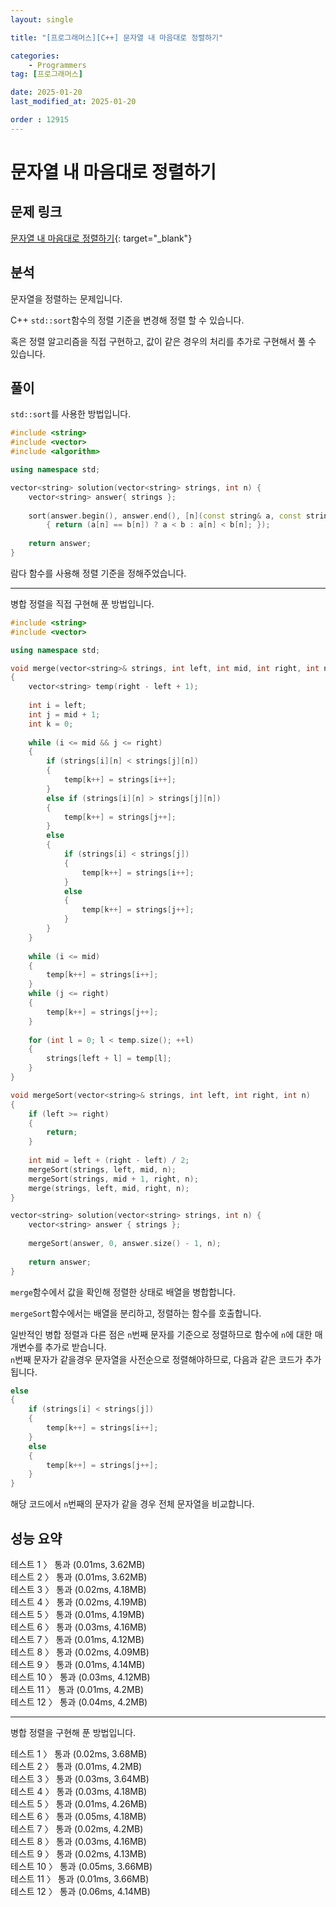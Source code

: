 ```yaml
---
layout: single

title: "[프로그래머스][C++] 문자열 내 마음대로 정렬하기"

categories:
    - Programmers
tag: [프로그래머스]

date: 2025-01-20
last_modified_at: 2025-01-20

order : 12915
---
```


# 문자열 내 마음대로 정렬하기

## 문제 링크

[문자열 내 마음대로 정렬하기](https://school.programmers.co.kr/learn/courses/30/lessons/12915){: target="_blank"}

## 분석

문자열을 정렬하는 문제입니다.

C++ `std::sort`함수의 정렬 기준을 변경해 정렬 할 수 있습니다.

혹은 정렬 알고리즘을 직접 구현하고, 값이 같은 경우의 처리를 추가로 구현해서 풀 수 있습니다.

## 풀이

`std::sort`를 사용한 방법입니다.

```cpp
#include <string>
#include <vector>
#include <algorithm>

using namespace std;

vector<string> solution(vector<string> strings, int n) {
    vector<string> answer{ strings };
    
    sort(answer.begin(), answer.end(), [n](const string& a, const string& b)
        { return (a[n] == b[n]) ? a < b : a[n] < b[n]; });
    
    return answer;
}
```

람다 함수를 사용해 정렬 기준을 정해주었습니다.

---

병합 정렬을 직접 구현해 푼 방법입니다.

```cpp
#include <string>
#include <vector>

using namespace std;

void merge(vector<string>& strings, int left, int mid, int right, int n)
{
    vector<string> temp(right - left + 1);
    
    int i = left;
    int j = mid + 1;
    int k = 0;
    
    while (i <= mid && j <= right)
    {
        if (strings[i][n] < strings[j][n])
        {
            temp[k++] = strings[i++];
        }
        else if (strings[i][n] > strings[j][n])
        {
            temp[k++] = strings[j++];
        }
        else
        {
            if (strings[i] < strings[j])
            {
                temp[k++] = strings[i++];
            }
            else
            {
                temp[k++] = strings[j++];
            }
        }
    }
    
    while (i <= mid)
    {
        temp[k++] = strings[i++];
    }
    while (j <= right)
    {
        temp[k++] = strings[j++];
    }
    
    for (int l = 0; l < temp.size(); ++l)
    {
        strings[left + l] = temp[l];
    }
}

void mergeSort(vector<string>& strings, int left, int right, int n)
{
    if (left >= right)
    {
        return;
    }
    
    int mid = left + (right - left) / 2;
    mergeSort(strings, left, mid, n);
    mergeSort(strings, mid + 1, right, n);
    merge(strings, left, mid, right, n);
}

vector<string> solution(vector<string> strings, int n) {
    vector<string> answer { strings };
    
    mergeSort(answer, 0, answer.size() - 1, n);
    
    return answer;
}
```

`merge`함수에서 값을 확인해 정렬한 상태로 배열을 병합합니다.

`mergeSort`함수에서는 배열을 분리하고, 정렬하는 함수를 호출합니다.

일반적인 병합 정렬과 다른 점은 `n`번째 문자를 기준으로 정렬하므로 함수에 `n`에 대한 매개변수를 추가로 받습니다.  
`n`번째 문자가 같을경우 문자열을 사전순으로 정렬해야하므로, 다음과 같은 코드가 추가됩니다.

```cpp
else
{
    if (strings[i] < strings[j])
    {
        temp[k++] = strings[i++];
    }
    else
    {
        temp[k++] = strings[j++];
    }
}
```

해당 코드에서 `n`번째의 문자가 같을 경우 전체 문자열을 비교합니다.

## 성능 요약

테스트 1 〉 통과 (0.01ms, 3.62MB)  
테스트 2 〉 통과 (0.01ms, 3.62MB)  
테스트 3 〉 통과 (0.02ms, 4.18MB)  
테스트 4 〉 통과 (0.02ms, 4.19MB)  
테스트 5 〉 통과 (0.01ms, 4.19MB)  
테스트 6 〉 통과 (0.03ms, 4.16MB)  
테스트 7 〉 통과 (0.01ms, 4.12MB)  
테스트 8 〉 통과 (0.02ms, 4.09MB)  
테스트 9 〉 통과 (0.01ms, 4.14MB)  
테스트 10 〉 통과 (0.03ms, 4.12MB)  
테스트 11 〉 통과 (0.01ms, 4.2MB)  
테스트 12 〉 통과 (0.04ms, 4.2MB)  

---

병합 정렬을 구현해 푼 방법입니다.

테스트 1 〉 통과 (0.02ms, 3.68MB)  
테스트 2 〉 통과 (0.01ms, 4.2MB)  
테스트 3 〉 통과 (0.03ms, 3.64MB)  
테스트 4 〉 통과 (0.03ms, 4.18MB)  
테스트 5 〉 통과 (0.01ms, 4.26MB)  
테스트 6 〉 통과 (0.05ms, 4.18MB)  
테스트 7 〉 통과 (0.02ms, 4.2MB)  
테스트 8 〉 통과 (0.03ms, 4.16MB)  
테스트 9 〉 통과 (0.02ms, 4.13MB)  
테스트 10 〉 통과 (0.05ms, 3.66MB)  
테스트 11 〉 통과 (0.01ms, 3.66MB)  
테스트 12 〉 통과 (0.06ms, 4.14MB)  